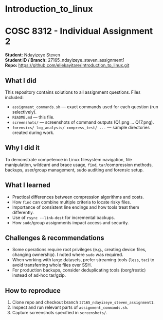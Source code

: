 # Introduction_to_linux
# COSC 8312 - Individual Assignment 2
**Student:** Ndayizeye Steven  
**Student ID / Branch:** 27165_ndayizeye_steven_assignment1  
**Repo:** https://github.com/eliekayitare/Introduction_to_linux.git

## What I did
This repository contains solutions to all assignment questions. Files included:
- `assignment_commands.sh` — exact commands used for each question (run selectively).
- `README.md` — this file.
- `screenshots/` — screenshots of command outputs (Q1.png ... Q17.png).
- `forensics/ log_analysis/ compress_test/ ...` — sample directories created during work.

## Why I did it
To demonstrate competence in Linux filesystem navigation, file manipulation, wildcard and brace usage, `find`, `tar`/compression methods, backups, user/group management, sudo auditing and forensic setup.

## What I learned
- Practical differences between compression algorithms and costs.
- How `find` can combine multiple criteria to locate risky files.
- Importance of consistent line endings and how tools treat them differently.
- Use of `rsync --link-dest` for incremental backups.
- How `sudo`/group assignments impact access and security.

## Challenges & recommendations
- Some operations require root privileges (e.g., creating device files, changing ownership). I noted where `sudo` was required.
- When working with large datasets, prefer streaming tools (`less`, `tac`) to avoid transferring whole files over SSH.
- For production backups, consider deduplicating tools (borg/restic) instead of ad-hoc tar/gzip.

## How to reproduce
1. Clone repo and checkout branch `27165_ndayizeye_steven_assignment1`.
2. Inspect and run relevant parts of `assignment_commands.sh`.
3. Capture screenshots specified in `screenshots/`.

